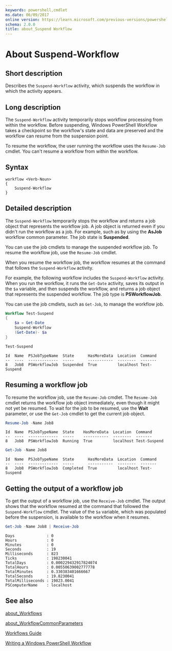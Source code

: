 ```yaml
---
keywords: powershell,cmdlet
ms.date: 06/09/2017
online version: https://learn.microsoft.com/previous-versions/powershell/module/psworkflow/about/about_suspend-workflow?view=powershell-5.0&WT.mc_id=ps-gethelp
schema: 2.0.0
title: about_Suspend Workflow
---
```


# About Suspend-Workflow

## Short description

Describes the `Suspend-Workflow` activity, which suspends the workflow in which
the activity appears.

## Long description

The `Suspend-Workflow` activity temporarily stops workflow processing from
within the workflow. Before suspending, Windows PowerShell Workflow takes a
checkpoint so the workflow's state and data are preserved and the workflow can
resume from the suspension point.

To resume the workflow, the user running the workflow uses the `Resume-Job`
cmdlet. You can't resume a workflow from within the workflow.

## Syntax

```
workflow <Verb-Noun>
{
    Suspend-Workflow
}
```

## Detailed description

The `Suspend-Workflow` temporarily stops the workflow and returns a job object
that represents the workflow job. A job object is returned even if you didn't
run the workflow as a job. For example, such as by using the **AsJob** workflow
common parameter. The job state is **Suspended**.

You can use the job cmdlets to manage the suspended workflow job. To resume the
workflow job, use the `Resume-Job` cmdlet.

When you resume the workflow job, the workflow resumes at the command that
follows the `Suspend-Workflow` activity.

For example, the following workflow includes the `Suspend-Workflow` activity.
When you run the workflow, it runs the `Get-Date` activity, saves its output in
the `$a` variable, and then suspends the workflow, and returns a job object
that represents the suspended workflow. The job type is **PSWorkflowJob**.

You can use the job cmdlets, such as `Get-Job`, to manage the workflow job.

```powershell
Workflow Test-Suspend
{
    $a = Get-Date
    Suspend-Workflow
    (Get-Date)- $a
}

Test-Suspend
```

```Output
Id  Name  PSJobTypeName  State      HasMoreData  Location  Command
--  ----  -------------  -----      -----------  --------  -------
8   Job8  PSWorkflowJob  Suspended  True         localhost Test-Suspend
```

## Resuming a workflow job

To resume the workflow job, use the `Resume-Job` cmdlet. The `Resume-Job`
cmdlet returns the workflow job object immediately, even though it might not
yet be resumed. To wait for the job to be resumed, use the **Wait** parameter,
or use the `Get-Job` cmdlet to get the current job object.

```powershell
Resume-Job -Name Job8
```

```Output
Id  Name  PSJobTypeName  State    HasMoreData  Location  Command
--  ----  -------------  -----    -----------  --------  -------
8   Job8  PSWorkflowJob  Running  True         localhost Test-Suspend
```

```powershell
Get-Job -Name Job8
```

```Output
Id  Name  PSJobTypeName  State      HasMoreData  Location  Command
--  ----  -------------  -----      -----------  --------  -------
8   Job8  PSWorkflowJob  Completed  True         localhost Test-Suspend
```

## Getting the output of a workflow job

To get the output of a workflow job, use the `Receive-Job` cmdlet. The output
shows that the workflow resumed at the command that followed the
`Suspend-Workflow` cmdlet. The value of the `$a` variable, which was populated
before the suspension, is available to the workflow when it resumes.

```powershell
Get-Job -Name Job8 | Receive-Job
```

```Output
Days              : 0
Hours             : 0
Minutes           : 0
Seconds           : 19
Milliseconds      : 823
Ticks             : 198230041
TotalDays         : 0.000229432917824074
TotalHours        : 0.00550639002777778
TotalMinutes      : 0.330383401666667
TotalSeconds      : 19.8230041
TotalMilliseconds : 19823.0041
PSComputerName    : localhost
```

## See also

[about_Workflows](about_Workflows.md)

[about_WorkflowCommonParameters](about_WorkflowCommonParameters.md)

[Workflows Guide](/powershell/scripting/components/workflows-guide)

[Writing a Windows PowerShell Workflow](/powershell/developer/workflow/writing-a-windows-powershell-workflow)
